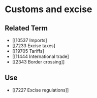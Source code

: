 # Customs and excise  

## Related Term

- [[10537 Imports]
- [[7233 Excise taxes]
- [[19705 Tariffs]
- [[11444 International trade]
- [[2343 Border crossing]]  

## Use

- [[7227 Excise regulations]]  

